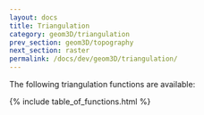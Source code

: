 ```yaml
---
layout: docs
title: Triangulation
category: geom3D/triangulation
prev_section: geom3D/topography
next_section: raster
permalink: /docs/dev/geom3D/triangulation/
---
```


The following triangulation functions are available:

{% include table_of_functions.html %}
